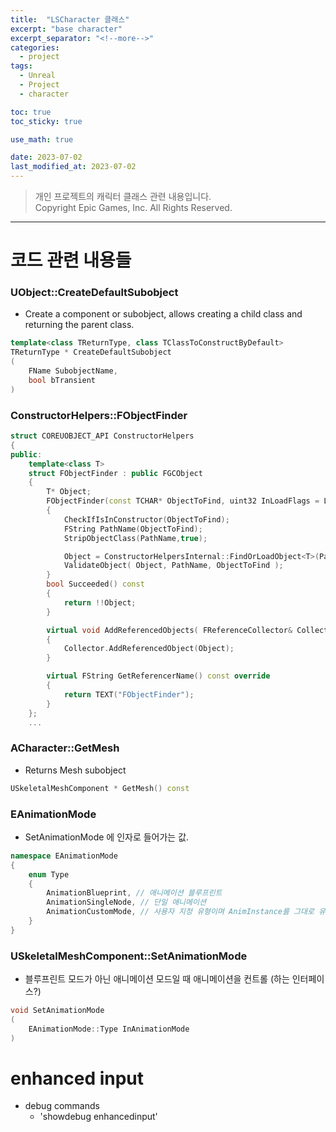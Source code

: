```yaml
---
title:  "LSCharacter 클래스"
excerpt: "base character"
excerpt_separator: "<!--more-->"
categories:
  - project
tags:
  - Unreal
  - Project
  - character

toc: true
toc_sticky: true

use_math: true

date: 2023-07-02
last_modified_at: 2023-07-02
---
```

> 개인 프로젝트의 캐릭터 클래스 관련 내용입니다.  
> Copyright Epic Games, Inc. All Rights Reserved.
---


# 코드 관련 내용들

### UObject::CreateDefaultSubobject
- Create a component or subobject, allows creating a child class and returning the parent class.

```cpp
template<class TReturnType, class TClassToConstructByDefault>
TReturnType * CreateDefaultSubobject
(
    FName SubobjectName,
    bool bTransient
)
```

### ConstructorHelpers::FObjectFinder

```cpp
struct COREUOBJECT_API ConstructorHelpers
{
public:
	template<class T>
	struct FObjectFinder : public FGCObject
	{
		T* Object;
		FObjectFinder(const TCHAR* ObjectToFind, uint32 InLoadFlags = LOAD_None)
		{
			CheckIfIsInConstructor(ObjectToFind);
			FString PathName(ObjectToFind);
			StripObjectClass(PathName,true);

			Object = ConstructorHelpersInternal::FindOrLoadObject<T>(PathName, InLoadFlags);
			ValidateObject( Object, PathName, ObjectToFind );
		}
		bool Succeeded() const
		{
			return !!Object;
		}

		virtual void AddReferencedObjects( FReferenceCollector& Collector ) override
		{
			Collector.AddReferencedObject(Object);
		}

		virtual FString GetReferencerName() const override
		{
			return TEXT("FObjectFinder");
		}
	};
    ...
```

### ACharacter::GetMesh
- Returns Mesh subobject

```cpp
USkeletalMeshComponent * GetMesh() const
```

### EAnimationMode
- SetAnimationMode 에 인자로 들어가는 값. 

```cpp
namespace EAnimationMode
{
    enum Type
    {
        AnimationBlueprint, // 애니메이션 블루프린트
        AnimationSingleNode, // 단일 애니메이션
        AnimationCustomMode, // 사용자 지정 유형이며 AnimInstance를 그대로 유지함?
    }
}
```

### USkeletalMeshComponent::SetAnimationMode
- 블루프린트 모드가 아닌 애니메이션 모드일 때 애니메이션을 컨트롤 (하는 인터페이스?)

```cpp
void SetAnimationMode
(
    EAnimationMode::Type InAnimationMode
)
```



# enhanced input

- debug commands
    - 'showdebug enhancedinput'